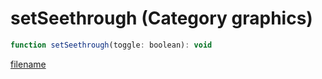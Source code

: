 # setSeethrough (Category graphics)

```js
function setSeethrough(toggle: boolean): void
```

[filename](setSeethrough_m.md ':include')